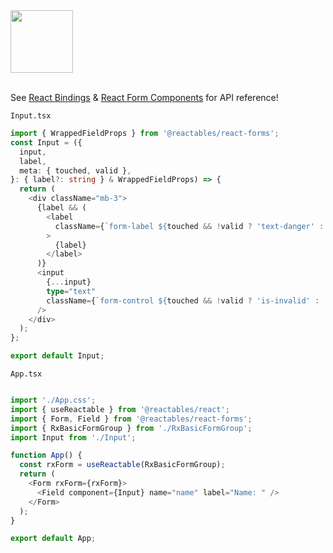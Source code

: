 <a href="https://stackblitz.com/edit/vitejs-vite-enriqs?file=src%2FApp.tsx" target="_blank" rel="noreferrer">
 <img src="/reactables/stackblitz.png" width="100" />
</a>

<br>
<br>

See <a href="/reactables/react/react-bindings">React Bindings</a> & <a href="/reactables/react/react-form-components">React Form Components</a> for API reference!

`Input.tsx`

```typescript
import { WrappedFieldProps } from '@reactables/react-forms';
const Input = ({
  input,
  label,
  meta: { touched, valid },
}: { label?: string } & WrappedFieldProps) => {
  return (
    <div className="mb-3">
      {label && (
        <label
          className={`form-label ${touched && !valid ? 'text-danger' : ''}`}
        >
          {label}
        </label>
      )}
      <input
        {...input}
        type="text"
        className={`form-control ${touched && !valid ? 'is-invalid' : ''}`}
      />
    </div>
  );
};

export default Input;


```

`App.tsx`

```typescript

import './App.css';
import { useReactable } from '@reactables/react';
import { Form, Field } from '@reactables/react-forms';
import { RxBasicFormGroup } from './RxBasicFormGroup';
import Input from './Input';

function App() {
  const rxForm = useReactable(RxBasicFormGroup);
  return (
    <Form rxForm={rxForm}>
      <Field component={Input} name="name" label="Name: " />
    </Form>
  );
}

export default App;

```